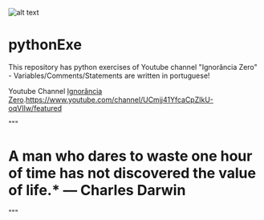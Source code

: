 ![alt text](https://qph.ec.quoracdn.net/main-qimg-29267f9877308835571df0271ce95571-c)

# pythonExe
This repository has python exercises of Youtube channel "Ignorância Zero" - Variables/Comments/Statements are written in portuguese!

Youtube Channel [Ignorância Zero](https://pages.github.com/).https://www.youtube.com/channel/UCmjj41YfcaCpZIkU-oqVIIw/featured

"""
# A man who dares to waste one hour of time has not discovered the value of life.* ― Charles Darwin
"""
